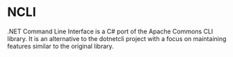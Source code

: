 # NCLI
.NET Command Line Interface is a C# port of the Apache Commons CLI library. It is an alternative to the dotnetcli project with a focus on maintaining features similar to the original library.
